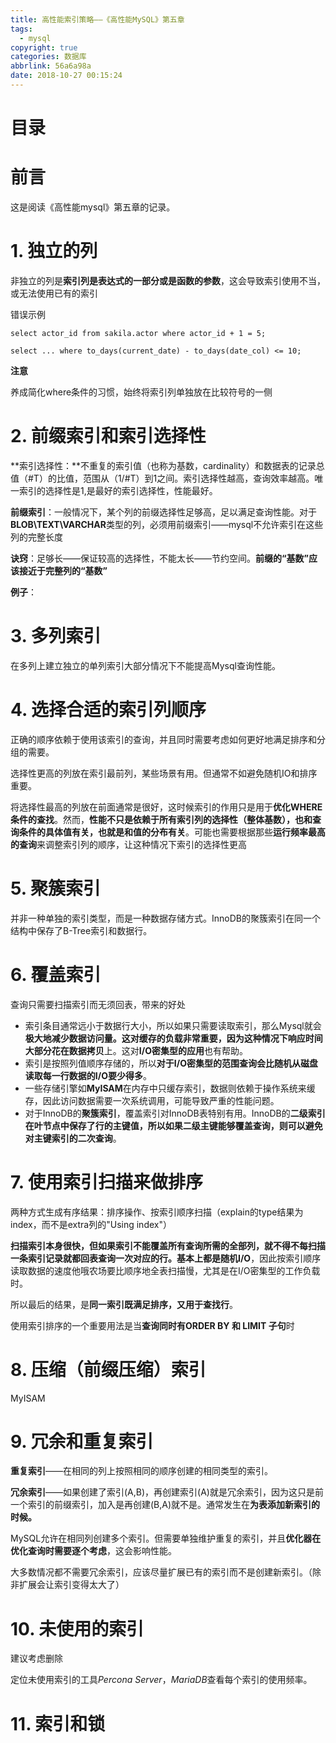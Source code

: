 ```yaml
---
title: 高性能索引策略——《高性能MySQL》第五章
tags:
  - mysql
copyright: true
categories: 数据库
abbrlink: 56a6a98a
date: 2018-10-27 00:15:24
---
```


# 目录





# 前言

这是阅读《高性能mysql》第五章的记录。



# 1. 独立的列

非独立的列是**索引列是表达式的一部分或是函数的参数**，这会导致索引使用不当，或无法使用已有的索引

错误示例

```mysql
select actor_id from sakila.actor where actor_id + 1 = 5;
```

```mysql
select ... where to_days(current_date) - to_days(date_col) <= 10;
```

**注意**

养成简化where条件的习惯，始终将索引列单独放在比较符号的一侧



# 2. 前缀索引和索引选择性

**索引选择性：**不重复的索引值（也称为基数，cardinality）和数据表的记录总值（#T）的比值，范围从（1/#T）到1之间。索引选择性越高，查询效率越高。唯一索引的选择性是1,是最好的索引选择性，性能最好。

**前缀索引**：一般情况下，某个列的前缀选择性足够高，足以满足查询性能。对于**BLOB\TEXT\VARCHAR**类型的列，必须用前缀索引——mysql不允许索引在这些列的完整长度

**诀窍**：足够长——保证较高的选择性，不能太长——节约空间。**前缀的“基数”应该接近于完整列的“基数”**

**例子**：



# 3. 多列索引

在多列上建立独立的单列索引大部分情况下不能提高Mysql查询性能。





# 4. 选择合适的索引列顺序

正确的顺序依赖于使用该索引的查询，并且同时需要考虑如何更好地满足排序和分组的需要。

选择性更高的列放在索引最前列，某些场景有用。但通常不如避免随机IO和排序重要。

将选择性最高的列放在前面通常是很好，这时候索引的作用只是用于**优化WHERE条件的查找**。然而，**性能不只是依赖于所有索引列的选择性（整体基数），也和查询条件的具体值有关，也就是和值的分布有关**。可能也需要根据那些**运行频率最高的查询**来调整索引列的顺序，让这种情况下索引的选择性更高



# 5. 聚簇索引

并非一种单独的索引类型，而是一种数据存储方式。InnoDB的聚簇索引在同一个结构中保存了B-Tree索引和数据行。





# 6. 覆盖索引

查询只需要扫描索引而无须回表，带来的好处

- 索引条目通常远小于数据行大小，所以如果只需要读取索引，那么Mysql就会**极大地减少数据访问量。**这对缓存的负载非常重要，因为这种情况下**响应时间大部分花在数据拷贝**上。这对**I/O密集型的应用**也有帮助。
- 索引是按照列值顺序存储的，所以**对于I/O密集型的范围查询会比随机从磁盘读取每一行数据的I/O要少得多**。
- 一些存储引擎如**MyISAM**在内存中只缓存索引，数据则依赖于操作系统来缓存，因此访问数据需要一次系统调用，可能导致严重的性能问题。
- 对于InnoDB的**聚簇索引**，覆盖索引对InnoDB表特别有用。InnoDB的**二级索引在叶节点中保存了行的主键值，所以如果二级主键能够覆盖查询，则可以避免对主键索引的二次查询**。



# 7. 使用索引扫描来做排序

两种方式生成有序结果：排序操作、按索引顺序扫描（explain的type结果为index，而不是extra列的"Using index"）

**扫描索引本身很快，但如果索引不能覆盖所有查询所需的全部列，就不得不每扫描一条索引记录就都回表查询一次对应的行。**基本上都是**随机I/O**，因此按索引顺序读取数据的速度他哦农场要比顺序地全表扫描慢，尤其是在I/O密集型的工作负载时。

所以最后的结果，是**同一索引既满足排序，又用于查找行**。



使用索引排序的一个重要用法是当**查询同时有ORDER BY 和 LIMIT 子句**时 



# 8. 压缩（前缀压缩）索引

MyISAM



# 9. 冗余和重复索引

**重复索引**——在相同的列上按照相同的顺序创建的相同类型的索引。

**冗余索引**——如果创建了索引(A,B)，再创建索引(A)就是冗余索引，因为这只是前一个索引的前缀索引，加入是再创建(B,A)就不是。通常发生在**为表添加新索引的时候。**

MySQL允许在相同列创建多个索引。但需要单独维护重复的索引，并且**优化器在优化查询时需要逐个考虑**，这会影响性能。

大多数情况都不需要冗余索引，应该尽量扩展已有的索引而不是创建新索引。（除非扩展会让索引变得太大了）



# 10. 未使用的索引

建议考虑删除

定位未使用索引的工具*Percona Server*，*MariaDB*查看每个索引的使用频率。



# 11. 索引和锁

